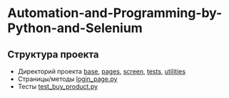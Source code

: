# Automation-and-Programming-by-Python-and-Selenium

## Структура проекта

- Директорий
  проекта [base](https://github.com/lambotik/Final-Project-Course-Selenium/tree/main/base), [pages](https://github.com/lambotik/Final-Project-Course-Selenium/tree/main/pages), [screen](https://github.com/lambotik/Final-Project-Course-Selenium/tree/main/screen), [tests](https://github.com/lambotik/Final-Project-Course-Selenium/tree/main/tests), [utilities](https://github.com/lambotik/Final-Project-Course-Selenium/tree/main/utilities)
- Страницы/методы
   [login_page.py](https://github.com/lambotik/Final-Project-Course-Selenium/blob/main/pages/login_page.py)
- Тесты
   [test_buy_product.py](https://github.com/lambotik/Final-Project-Course-Selenium/blob/main/tests/test_buy_product.py)
